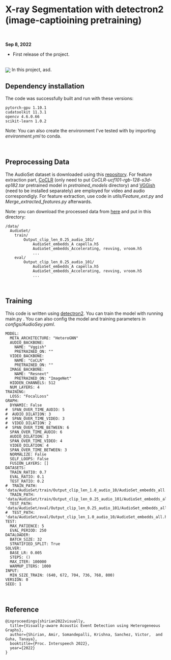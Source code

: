 # X-ray Segmentation with detectron2 (image-captioining pretraining)

<br>

**Sep 8, 2022**
* First release of the project.

<br>

<img src="./docs/1.png" align="center"/>
In this project, asd.

## Dependency installation

The code was successfully built and run with these versions:

```
pytorch-gpu 1.10.1
cudatoolkit 11.3.1
opencv 4.6.0.66
scikit-learn 1.0.2

```
Note: You can also create the environment I've tested with by importing _environment.yml_ to conda.


<br>

## Preprocessing Data

The AudioSet dataset is downloaded using this [repository](https://github.com/AmirSh15/AudioSet_downloader). For feature extraction part, [CoCLR](https://github.com/TengdaHan/CoCLR) (only need to put _CoCLR-ucf101-rgb-128-s3d-ep182.tar_ pretrained model in _pretrained_models_ directory) and [VGGish](https://github.com/harritaylor/torchvggish) (need to be installed separately) are employed for video and audio correspondigly. 
For feature extraction, use code in _utils/Feature_ext.py_ and _Merge_extracted_features.py_ afterwards.

Note: you can download the processed data from [here](https://livewarwickac-my.sharepoint.com/:f:/g/personal/u1880714_live_warwick_ac_uk/EpfXBr2iEhdLkd6eI_MInnMBthWBj89ryaf1IforW2JO8Q?e=zOwFzm) and put in this directory:

```
/data/
  AudioSet/
    train/
        Output_clip_len_0.25_audio_101/
            AudioSet_embedds_A capella.h5
            AudioSet_embedds_Accelerating, revving, vroom.h5
            ...
    eval/
        Output_clip_len_0.25_audio_101/
            AudioSet_embedds_A capella.h5
            AudioSet_embedds_Accelerating, revving, vroom.h5
            ...
```


<br>

## Training

This code is written using [detectron2](https://github.com/facebookresearch/detectron2). You can train the model with running main.py . 
You can also config the model and training parameters in _configs/AudioSey.yaml_.

```
MODEL:
  META_ARCHITECTURE: "HeteroGNN"
  AUDIO_BACKBONE:
    NAME: "Vggish"
    PRETRAINED_ON: ""
  VIDEO_BACKBONE:
    NAME: "CoCLR"
    PRETRAINED_ON: ""
  IMAGE_BACKBONE:
    NAME: "Resnext"
    PRETRAINED_ON: "ImageNet"
  HIDDEN_CHANNELS: 512
  NUM_LAYERS: 4
TRAINING:
  LOSS: "FocalLoss"
GRAPH:
  DYNAMIC: False
#  SPAN_OVER_TIME_AUDIO: 5
#  AUDIO_DILATION: 3
#  SPAN_OVER_TIME_VIDEO: 3
#  VIDEO_DILATION: 2
#  SPAN_OVER_TIME_BETWEEN: 6
  SPAN_OVER_TIME_AUDIO: 6
  AUDIO_DILATION: 3
  SPAN_OVER_TIME_VIDEO: 4
  VIDEO_DILATION: 4
  SPAN_OVER_TIME_BETWEEN: 3
  NORMALIZE: False
  SELF_LOOPS: False
  FUSION_LAYERS: []
DATASETS:
  TRAIN_RATIO: 0.7
  EVAL_RATIO: 0.1
  TEST_RATIO: 0.2
#  TRAIN_PATH: 'data/AudioSet/train/Output_clip_len_1.0_audio_10/AudioSet_embedds_all.h5'
  TRAIN_PATH: 'data/AudioSet/train/Output_clip_len_0.25_audio_101/AudioSet_embedds_all.h5'
  TEST_PATH: 'data/AudioSet/eval/Output_clip_len_0.25_audio_101/AudioSet_embedds_all.h5'
#  TEST_PATH: 'data/AudioSet/eval/Output_clip_len_1.0_audio_10/AudioSet_embedds_all.h5'
TEST:
  MAX_PATIENCE: 5
  EVAL_PERIOD: 250
DATALOADER:
  BATCH_SIZE: 32
  STRATIFIED_SPLIT: True
SOLVER:
  BASE_LR: 0.005
  STEPS: ()
  MAX_ITER: 100000
  WARMUP_ITERS: 1000
INPUT:
  MIN_SIZE_TRAIN: (640, 672, 704, 736, 768, 800)
VERSION: 0
SEED: 1
```

<br>

## Reference 

[//]: # ([ArXiv's paper]&#40;https://arxiv.org/pdf/2008.02063&#41;)
```
@inproceedings{shirian2022visually,
  title={Visually-aware Acoustic Event Detection using Heterogeneous Graphs},
  author={Shirian, Amir, Somandepalli, Krishna, Sanchez, Victor,  and Guha, Tanaya},
  booktitle={Proc. Interspeech 2022},
  year={2022}
}
```



<br><br><br>
